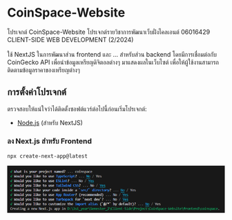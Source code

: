 # CoinSpace-Website

โปรเจกต์ CoinSpace-Website โปรเจกต์รายวิชาการพัฒนาเว็บฝั่งไคลเอนต์ 06016429 CLIENT-SIDE WEB DEVELOPMENT (2/2024) <br> <br> ใช้ NextJS ในการพัฒนาส่วน frontend และ ... สำหรับส่วน backend โดยมีการเชื่อมต่อกับ CoinGecko API เพื่อนำข้อมูลเหรียญดิจิตอลต่างๆ มาแสดงผลในเว็บไซต์ เพื่อให้ผู้ใช้งานสามารถติดตามข้อมูลราคาของเหรียญต่างๆ


## การตั้งค่าโปรเจกต์
ตรวจสอบให้แน่ใจว่าได้ติดตั้งซอฟต์แวร์ต่อไปนี้ก่อนเริ่มโปรเจกต์:

- [Node.js](https://nodejs.org/en) (สำหรับ NextJS)  

### ลง Next.js สำหรับ Frontend
```bash
npx create-next-app@latest
```

![alt text](image/image.png)

